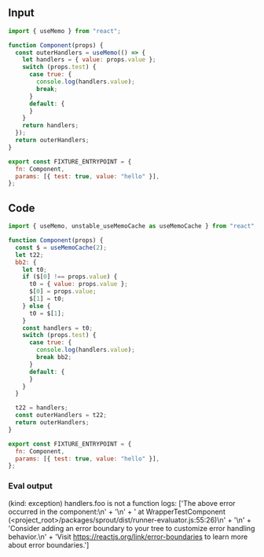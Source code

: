 
## Input

```javascript
import { useMemo } from "react";

function Component(props) {
  const outerHandlers = useMemo(() => {
    let handlers = { value: props.value };
    switch (props.test) {
      case true: {
        console.log(handlers.value);
        break;
      }
      default: {
      }
    }
    return handlers;
  });
  return outerHandlers;
}

export const FIXTURE_ENTRYPOINT = {
  fn: Component,
  params: [{ test: true, value: "hello" }],
};

```

## Code

```javascript
import { useMemo, unstable_useMemoCache as useMemoCache } from "react";

function Component(props) {
  const $ = useMemoCache(2);
  let t22;
  bb2: {
    let t0;
    if ($[0] !== props.value) {
      t0 = { value: props.value };
      $[0] = props.value;
      $[1] = t0;
    } else {
      t0 = $[1];
    }
    const handlers = t0;
    switch (props.test) {
      case true: {
        console.log(handlers.value);
        break bb2;
      }
      default: {
      }
    }
  }

  t22 = handlers;
  const outerHandlers = t22;
  return outerHandlers;
}

export const FIXTURE_ENTRYPOINT = {
  fn: Component,
  params: [{ test: true, value: "hello" }],
};

```
      
### Eval output
(kind: exception) handlers.foo is not a function
logs: ['The above error occurred in the <WrapperTestComponent> component:\n' +
  '\n' +
  '    at WrapperTestComponent (<project_root>/packages/sprout/dist/runner-evaluator.js:55:26)\n' +
  '\n' +
  'Consider adding an error boundary to your tree to customize error handling behavior.\n' +
  'Visit https://reactjs.org/link/error-boundaries to learn more about error boundaries.']